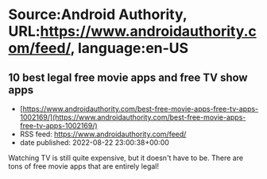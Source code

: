 # Source:Android Authority, URL:https://www.androidauthority.com/feed/, language:en-US

## 10 best legal free movie apps and free TV show apps
 - [https://www.androidauthority.com/best-free-movie-apps-free-tv-apps-1002169/](https://www.androidauthority.com/best-free-movie-apps-free-tv-apps-1002169/)
 - RSS feed: https://www.androidauthority.com/feed/
 - date published: 2022-08-22 23:00:38+00:00

Watching TV is still quite expensive, but it doesn't have to be. There are tons of free movie apps that are entirely legal!

